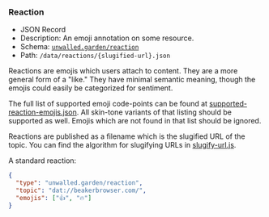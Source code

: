 ### Reaction

 - JSON Record
 - Description: An emoji annotation on some resource.
 - Schema: [`unwalled.garden/reaction`](./reaction.json)
 - Path: `/data/reactions/{slugified-url}.json`

Reactions are emojis which users attach to content. They are a more general form of a "like." They have minimal semantic meaning, though the emojis could easily be categorized for sentiment.

The full list of supported emoji code-points can be found at [supported-reaction-emojis.json](./supported-reaction-emojis.json). All skin-tone variants of that listing should be supported as well. Emojis which are not found in that list should be ignored.

Reactions are published as a filename which is the slugified URL of the topic. You can find the algorithm for slugifying URLs in [slugify-url.js](./slugify-url.js).

A standard reaction:

```json
{
  "type": "unwalled.garden/reaction",
  "topic": "dat://beakerbrowser.com/",
  "emojis": ["👍", "🔥"]
}
```
